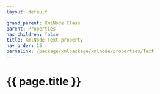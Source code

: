 ```yaml
---
layout: default

grand_parent: XmlNode Class
parent: Properties
has_children: false
title: XmlNode.Text property
nav_order: 15
permalink: /package/xmlpackage/xmlnode/properties/Text
---
```

# {{ page.title }}
